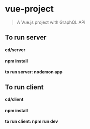 # vue-project

> A Vue.js project with GraphQL API

## To run server

#### cd/server
#### npm install
#### to run server: nodemon app

## To run client

#### cd/client
#### npm install
#### to run client: npm run dev
